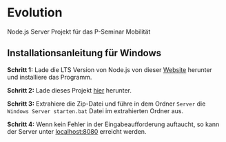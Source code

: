 # Evolution
Node.js Server Projekt für das P-Seminar Mobilität

## Installationsanleitung für Windows

**Schritt 1:**
Lade die LTS Version von Node.js von dieser [Website](https://nodejs.org/de/) herunter und installiere das Programm.

**Schritt 2:**
Lade dieses Projekt [hier](https://github.com/TheDavido/Evolution/archive/refs/heads/main.zip) herunter.

**Schritt 3:**
Extrahiere die Zip-Datei und führe in dem Ordner ```Server``` die ```Windows Server starten.bat``` Datei im extrahierten Ordner aus.

**Schritt 4:**
Wenn kein Fehler in der Eingabeaufforderung auftaucht, so kann der Server unter [localhost:8080](http://localhost:8080) erreicht werden.
